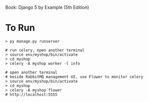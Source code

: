 Book: Django 5 by Example (5th Edition)

# To Run
```
> py manage.py runserver

# run celery, open another terminal
> source env/myshop/bin/activate
> cd myshop
> celery -A myshop worker -l info

# open another terminal
# beside RabbitMQ management UI, use Flower to monitor celery
> source env/myshop/bin/activate
> cd myshop
> celery -A myshop flower
# http://localhost:5555
```
